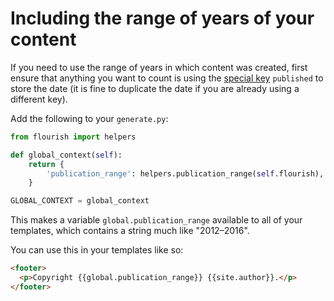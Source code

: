 # Including the range of years of your content

If you need to use the range of years in which content was created, first
ensure that anything you want to count is using the
[special key](/adding-sources/#special-keys-in-sources) `published` to store
the date (it is fine to duplicate the date if you are already using a
different key).

Add the following to your `generate.py`:

```python
from flourish import helpers

def global_context(self):
    return {
        'publication_range': helpers.publication_range(self.flourish),
    }

GLOBAL_CONTEXT = global_context
```

This makes a variable `global.publication_range` available to all of your
templates, which contains a string much like "2012–2016".

You can use this in your templates like so:

```html
<footer>
  <p>Copyright {{global.publication_range}} {{site.author}}.</p>
</footer>
```
